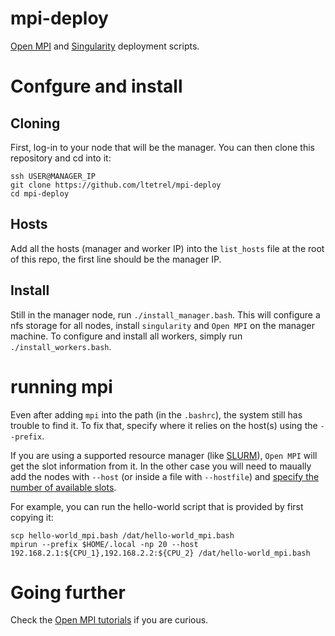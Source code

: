 # mpi-deploy
[Open MPI](https://www.open-mpi.org/) and [Singularity](https://sylabs.io/guides/3.0/user-guide/index.html) deployment scripts.

# Confgure and install

## Cloning
First, log-in to your node that will be the manager.
You can then clone this repository and cd into it:
```
ssh USER@MANAGER_IP
git clone https://github.com/ltetrel/mpi-deploy
cd mpi-deploy
```

## Hosts
Add all the hosts (manager and worker IP) into the `list_hosts` file at the root of this repo, the first line should be the manager IP.

## Install
Still in the manager node,  run `./install_manager.bash`.
This will configure a nfs storage for all nodes, install `singularity` and `Open MPI` on the manager machine.
To configure and install all workers, simply run `./install_workers.bash`.

# running mpi
Even after adding `mpi` into the path (in the `.bashrc`), the system still has trouble to find it.
To fix that, specify where it relies on the host(s) using the `--prefix`.

If you are using a supported resource manager (like [SLURM](https://slurm.schedmd.com/documentation.html)), `Open MPI` will get the slot information from it.
In the other case you will need to maually add the nodes with `--host` (or inside a file with `--hostfile`) and [specify the number of available slots](https://www.open-mpi.org/faq/?category=running#slots-without-hostfiles).

For example, you can run the hello-world script that is provided by first copying it:
```
scp hello-world_mpi.bash /dat/hello-world_mpi.bash
mpirun --prefix $HOME/.local -np 20 --host 192.168.2.1:${CPU_1},192.168.2.2:${CPU_2} /dat/hello-world_mpi.bash
```

# Going further
Check the [Open MPI tutorials](https://mpitutorial.com/tutorials/running-an-mpi-cluster-within-a-lan/) if you are curious.
